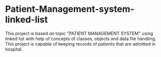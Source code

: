 # Patient-Management-system-linked-list
This project is based on topic "PATIENT MANAGEMENT SYSTEM" using linked list with help of concepts of classes, objects and data file handling. This project is capable of keeping records of patients that are admitted in hospital. 
